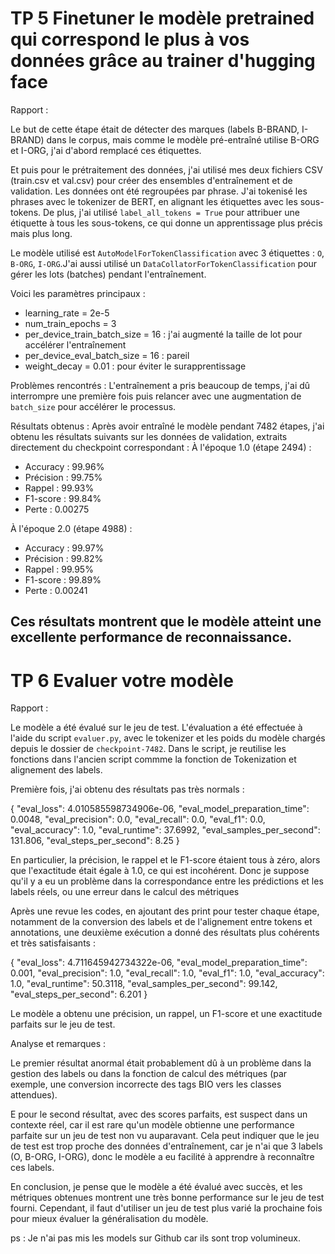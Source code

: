 # TP 5 Finetuner le modèle pretrained qui correspond le plus à vos données grâce au trainer d'hugging face

Rapport : 

Le but de cette étape était de détecter des marques (labels B-BRAND, I-BRAND) dans le corpus, mais comme le modèle pré-entraîné utilise B-ORG et I-ORG, j'ai d'abord remplacé ces étiquettes.

Et puis pour le prétraitement des données, j'ai utilisé mes deux fichiers CSV (train.csv et val.csv) pour créer des ensembles d'entraînement et de validation. Les données ont été regroupées par phrase. J'ai tokenisé les phrases avec le tokenizer de BERT, en alignant les étiquettes avec les sous-tokens.
De plus, j'ai utilisé `label_all_tokens = True` pour attribuer une étiquette à tous les sous-tokens, ce qui donne un apprentissage plus précis mais plus long.

Le modèle utilisé est `AutoModelForTokenClassification` avec 3 étiquettes : `O`, `B-ORG`, `I-ORG`.J'ai aussi utilisé un `DataCollatorForTokenClassification` pour gérer les lots (batches) pendant l'entraînement.



Voici les paramètres principaux :
- learning_rate = 2e-5
- num_train_epochs = 3
- per_device_train_batch_size = 16 : j'ai augmenté la taille de lot pour accélérer l'entraînement
- per_device_eval_batch_size = 16 : pareil
- weight_decay = 0.01 : pour éviter le surapprentissage

Problèmes rencontrés : L'entraînement a pris beaucoup de temps, j'ai dû interrompre une première fois puis relancer avec une augmentation de `batch_size` pour accélérer le processus.

Résultats obtenus : 
Après avoir entraîné le modèle pendant 7482 étapes, j'ai obtenu les résultats suivants sur les données de validation, extraits directement du checkpoint correspondant :
À l'époque 1.0 (étape 2494) :

- Accuracy : 99.96%
- Précision : 99.75%
- Rappel : 99.93%
- F1-score : 99.84%
- Perte : 0.00275

À l'époque 2.0 (étape 4988) :

- Accuracy : 99.97%
- Précision : 99.82%
- Rappel : 99.95%
- F1-score : 99.89%
- Perte : 0.00241

Ces résultats montrent que le modèle atteint une excellente performance de reconnaissance.
---

# TP 6 Evaluer votre modèle

Rapport : 

Le modèle a été évalué sur le jeu de test. L'évaluation a été effectuée à l'aide du script `evaluer.py`, avec le tokenizer et les poids du modèle chargés depuis le dossier de `checkpoint-7482`. Dans le script, je reutilise les fonctions dans l'ancien script commme la fonction de Tokenization et alignement des labels.

Première fois, j'ai obtenu des résultats pas très normals : 

{
    "eval_loss": 4.010585598734906e-06,
    "eval_model_preparation_time": 0.0048,
    "eval_precision": 0.0,
    "eval_recall": 0.0,
    "eval_f1": 0.0,
    "eval_accuracy": 1.0,
    "eval_runtime": 37.6992,
    "eval_samples_per_second": 131.806,
    "eval_steps_per_second": 8.25
}

En particulier, la précision, le rappel et le F1-score étaient tous à zéro, alors que l'exactitude était égale à 1.0, ce qui est incohérent. Donc je suppose qu'il y a eu un problème dans la correspondance entre les prédictions et les labels réels, ou une erreur dans le calcul des métriques

Après une revue les codes, en ajoutant des print pour tester chaque étape, notamment de la conversion des labels et de l'alignement entre tokens et annotations, une deuxième exécution a donné des résultats plus cohérents et très satisfaisants :

{
    "eval_loss": 4.711645942734322e-06,
    "eval_model_preparation_time": 0.001,
    "eval_precision": 1.0,
    "eval_recall": 1.0,
    "eval_f1": 1.0,
    "eval_accuracy": 1.0,
    "eval_runtime": 50.3118,
    "eval_samples_per_second": 99.142,
    "eval_steps_per_second": 6.201
}

Le modèle a obtenu une précision, un rappel, un F1-score et une exactitude parfaits sur le jeu de test.


Analyse et remarques : 

Le premier résultat anormal était probablement dû à un problème dans la gestion des labels ou dans la fonction de calcul des métriques (par exemple, une conversion incorrecte des tags BIO vers les classes attendues).

E pour le second résultat, avec des scores parfaits, est suspect dans un contexte réel, car il est rare qu'un modèle obtienne une performance parfaite sur un jeu de test non vu auparavant. Cela peut indiquer que le jeu de test est trop proche des données d'entraînement, car je n'ai que 3 labels (O, B-ORG, I-ORG), donc le modèle a eu facilité à apprendre à reconnaître ces labels.

En conclusion, je pense que le modèle a été évalué avec succès, et les métriques obtenues montrent une très bonne performance sur le jeu de test fourni. Cependant, il faut d'utiliser un jeu de test plus varié la prochaine fois pour mieux évaluer la généralisation du modèle.

ps : Je n'ai pas mis les models sur Github car ils sont trop volumineux.